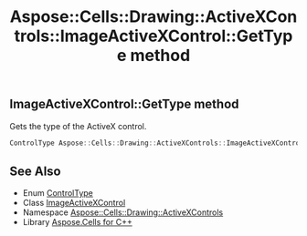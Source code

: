﻿---
title: Aspose::Cells::Drawing::ActiveXControls::ImageActiveXControl::GetType method
linktitle: GetType
second_title: Aspose.Cells for C++ API Reference
description: 'Aspose::Cells::Drawing::ActiveXControls::ImageActiveXControl::GetType method. Gets the type of the ActiveX control in C++.'
type: docs
weight: 600
url: /cpp/aspose.cells.drawing.activexcontrols/imageactivexcontrol/gettype/
---
## ImageActiveXControl::GetType method


Gets the type of the ActiveX control.

```cpp
ControlType Aspose::Cells::Drawing::ActiveXControls::ImageActiveXControl::GetType()
```

## See Also

* Enum [ControlType](../../controltype/)
* Class [ImageActiveXControl](../)
* Namespace [Aspose::Cells::Drawing::ActiveXControls](../../)
* Library [Aspose.Cells for C++](../../../)
